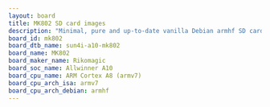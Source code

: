 ```yaml
---
layout: board
title: MK802 SD card images
description: "Minimal, pure and up-to-date vanilla Debian armhf SD card images for MK802 by Rikomagic, SoC: Allwinner A10, CPU ISA: armv7"
board_id: mk802
board_dtb_name: sun4i-a10-mk802
board_name: MK802
board_maker_name: Rikomagic
board_soc_name: Allwinner A10
board_cpu_name: ARM Cortex A8 (armv7)
board_cpu_arch_isa: armv7
board_cpu_arch_debian: armhf
---
```

